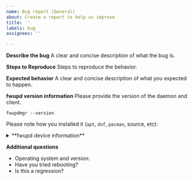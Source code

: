 ```yaml
---
name: Bug report (General)
about: Create a report to help us improve
title: ''
labels: bug
assignees: ''

---
```


**Describe the bug**
A clear and concise description of what the bug is.

**Steps to Reproduce**
Steps to reproduce the behavior.

**Expected behavior**
A clear and concise description of what you expected to happen.

**fwupd version information**
Please provide the version of the daemon and client.

```shell
fwupdmgr --version
```

Please note how you installed it (`apt`, `dnf`, `pacman`, source, etc):

<details>

<summary>**fwupd device information**</summary>

Please provide the output of the fwupd devices recognized in your system.

```shell
fwupdmgr get-devices --show-all-devices
```

</details>

**Additional questions**

- Operating system and version:
- Have you tried rebooting?
- Is this a regression?
